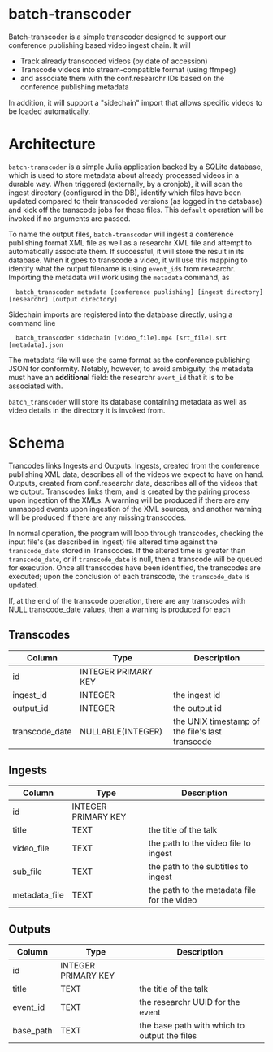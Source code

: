 # batch-transcoder

Batch-transcoder is a simple transcoder designed to support our conference publishing based video ingest chain. It will

* Track already transcoded videos (by date of accession)
* Transcode videos into stream-compatible format (using ffmpeg)
* and associate them with the conf.researchr IDs based on the conference publishing metadata

In addition, it will support a "sidechain" import that allows specific videos to be loaded automatically.

# Architecture

`batch-transcoder` is a simple Julia application backed by a SQLite database, which is used to store metadata about already processed videos in a durable way. 
When triggered (externally, by a cronjob), it will scan the ingest directory (configured in the DB), identify which files have been updated compared to their
transcoded versions (as logged in the database) and kick off the transcode jobs for those files. This `default` operation will be invoked if no arguments are passed.

To name the output files, `batch-transcoder` will ingest a conference publishing format XML file as well as a researchr XML file and attempt to automatically associate them. If 
successful, it will store the result in its database. When it goes to transcode a video, it will use this mapping to identify what the output filename is using `event_id`s from
researchr. Importing the metadata will work using the `metadata` command, as
```
  batch_transcoder metadata [conference publishing] [ingest directory] [researchr] [output directory]
```

Sidechain imports are registered into the database directly, using a command line
```
  batch_transcoder sidechain [video_file].mp4 [srt_file].srt [metadata].json
```

The metadata file will use the same format as the conference publishing JSON for conformity. Notably, however, to avoid ambiguity, the metadata must have an **additional** field:
the researchr `event_id` that it is to be associated with.

`batch_transcoder` will store its database containing metadata as well as video details in the directory it is invoked from.

# Schema

Trancodes links Ingests and Outputs. Ingests, created from the conference publishing XML data, describes all of the videos we expect to have on hand. Outputs, created 
from conf.researchr data, describes all of the videos that we output. Transcodes links them, and is created by the pairing process upon ingestion of the XMLs. A warning
will be produced if there are any unmapped events upon ingestion of the XML sources, and another warning will be produced if there are any missing transcodes.

In normal operation, the program will loop through transcodes, checking the input file's (as described in Ingest) file altered time against the `transcode_date` stored
in Transcodes. If the altered time is greater than `transcode_date`, or if `transcode_date` is null, then a transcode will be queued for execution. Once all transcodes have
been identified, the transcodes are executed; upon the conclusion of each transcode, the `transcode_date` is updated.

If, at the end of the transcode operation, there are any transcodes with NULL transcode_date values, then a warning is produced for each

## Transcodes
| Column | Type | Description |
| - | - | - |
| id | INTEGER PRIMARY KEY | | 
| ingest_id | INTEGER | the ingest id |
| output_id | INTEGER | the output id |
| transcode_date | NULLABLE(INTEGER) | the UNIX timestamp of the file's last transcode |

## Ingests
| Column | Type | Description |
| - | - | - |
| id | INTEGER PRIMARY KEY | | 
| title | TEXT | the title of the talk |
| video_file | TEXT | the path to the video file to ingest | 
| sub_file | TEXT| the path to the subtitles to ingest |
| metadata_file | TEXT | the path to the metadata file for the video |

## Outputs
| Column | Type | Description |
| - | - | - |
| id | INTEGER PRIMARY KEY | | 
| title | TEXT | the title of the talk |
| event_id | TEXT | the researchr UUID for the event |
| base_path | TEXT | the base path with which to output the files |
